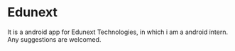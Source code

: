 # Edunext
It is a android app for Edunext Technologies, in which i am a android intern. Any suggestions are welcomed.
